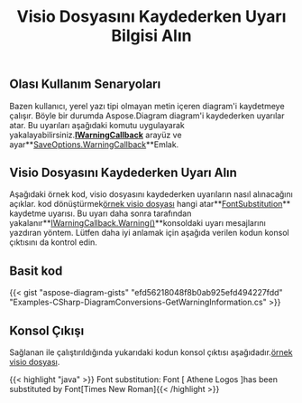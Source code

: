 ﻿---
title: Visio Dosyasını Kaydederken Uyarı Bilgisi Alın
type: docs
weight: 110
url: /tr/net/get-warning-information-while-saving-visio-file/
---
## **Olası Kullanım Senaryoları**

 Bazen kullanıcı, yerel yazı tipi olmayan metin içeren diagram'i kaydetmeye çalışır. Böyle bir durumda Aspose.Diagram diagram'i kaydederken uyarılar atar. Bu uyarıları aşağıdaki komutu uygulayarak yakalayabilirsiniz.**[IWarningCallback](https://reference.aspose.com/diagram/net/aspose.diagram/iwarningcallback)** arayüz ve ayar**[SaveOptions.WarningCallback](https://reference.aspose.com/diagram/net/aspose.diagram.saving/saveoptions/properties/warningcallback)**Emlak.

## **Visio Dosyasını Kaydederken Uyarı Alın**

 Aşağıdaki örnek kod, visio dosyasını kaydederken uyarıların nasıl alınacağını açıklar. kod dönüştürmek[örnek visio dosyası](sampleFontSubstitution.vsdx) hangi atar**[FontSubstitution](https://reference.aspose.com/diagram/net/aspose.diagram/warningtype)** kaydetme uyarısı. Bu uyarı daha sonra tarafından yakalanır**[IWarningCallback.Warning()](https://reference.aspose.com/diagram/net/aspose.diagram/iwarningcallback/methods/warning)**konsoldaki uyarı mesajlarını yazdıran yöntem. Lütfen daha iyi anlamak için aşağıda verilen kodun konsol çıktısını da kontrol edin.

## **Basit kod**

{{< gist "aspose-diagram-gists" "efd56218048f8b0ab925efd494227fdd" "Examples-CSharp-DiagramConversions-GetWarningInformation.cs" >}}

## **Konsol Çıkışı**

Sağlanan ile çalıştırıldığında yukarıdaki kodun konsol çıktısı aşağıdadır.[örnek visio dosyası](sampleFontSubstitution.vsdx).

{{< highlight "java" >}}
Font substitution: Font [ Athene Logos ]has been substituted by Font[Times New Roman]{{< /highlight >}}
